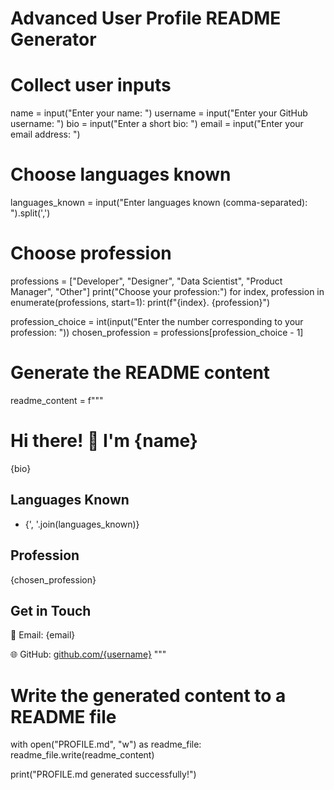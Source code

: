 # Advanced User Profile README Generator

# Collect user inputs
name = input("Enter your name: ")
username = input("Enter your GitHub username: ")
bio = input("Enter a short bio: ")
email = input("Enter your email address: ")

# Choose languages known
languages_known = input("Enter languages known (comma-separated): ").split(',')

# Choose profession
professions = ["Developer", "Designer", "Data Scientist", "Product Manager", "Other"]
print("Choose your profession:")
for index, profession in enumerate(professions, start=1):
    print(f"{index}. {profession}")

profession_choice = int(input("Enter the number corresponding to your profession: "))
chosen_profession = professions[profession_choice - 1]

# Generate the README content
readme_content = f"""
# Hi there! 👋 I'm {name}

{bio}

## Languages Known

- {', '.join(languages_known)}

## Profession

{chosen_profession}

## Get in Touch

📧 Email: {email}

🌐 GitHub: [github.com/{username}](https://github.com/{username})
"""

# Write the generated content to a README file
with open("PROFILE.md", "w") as readme_file:
    readme_file.write(readme_content)

print("PROFILE.md generated successfully!")

